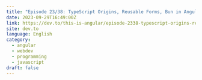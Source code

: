 ```yaml
---
title: "Episode 23/38: TypeScript Origins, Reusable Forms, Bun in Angular, Svelte Runes"
date: 2023-09-29T16:49:00Z
link: https://dev.to/this-is-angular/episode-2338-typescript-origins-reusable-forms-bun-in-angular-svelte-runes-1g54?utm_medium=RSS&utm_source=news.12bit.vn
site: dev.to
language: English
category:
  - angular
  - webdev
  - programming
  - javascript
draft: false
---
```

